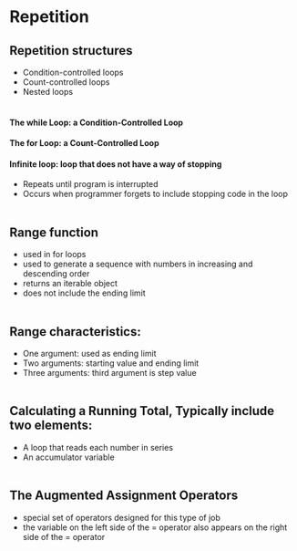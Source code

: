 # Repetition 

## Repetition structures
* Condition-controlled loops
* Count-controlled loops
* Nested loops
 </br> </br>

#### The while Loop: a Condition-Controlled Loop </br>
#### The for Loop: a Count-Controlled Loop </br>
#### Infinite loop: loop that does not have a way of stopping </br>
- Repeats until program is interrupted </br>
- Occurs when programmer forgets to include stopping code in the loop </br> </br>

## Range function 
- used in for loops  </br>
- used to generate a sequence with numbers in increasing and descending order </br>
- returns an iterable object </br>
- does not include the ending limit </br> </br>

## Range characteristics:
- One argument: used as ending limit  </br>
- Two arguments: starting value and ending limit </br>
- Three arguments: third argument is step value  </br> </br>

## Calculating a Running Total, Typically include two elements: </br>
- A loop that reads each number in series </br>
- An accumulator variable </br> </br>

## The Augmented Assignment Operators </br>
- special set of operators designed for this type of job </br>
- the variable on the left side of the = operator also appears on the right side of the = operator </br> </br>






